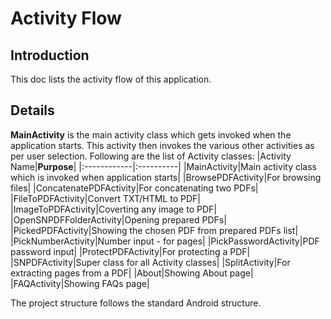 # Activity Flow #

## Introduction ##

This doc lists the activity flow of this application.


## Details ##
**MainActivity** is the main activity class which gets invoked when the application starts.
This activity then invokes the various other activities as per user selection.
Following are the list of Activity classes:
|Activity Name|**Purpose**|
|:------------|:----------|
|MainActivity|Main activity class which is invoked when application starts|
|BrowsePDFActivity|For browsing files|
|ConcatenatePDFActivity|For concatenating two PDFs|
|FileToPDFActivity|Convert TXT/HTML to PDF|
|ImageToPDFActivity|Coverting any image to PDF|
|OpenSNPDFFolderActivity|Opening prepared PDFs|
|PickedPDFActivity|Showing the chosen PDF from prepared PDFs list|
|PickNumberActivity|Number input - for pages|
|PickPasswordActivity|PDF password input|
|ProtectPDFActivity|For protecting a PDF|
|SNPDFActivity|Super class for all Activity classes|
|SplitActivity|For extracting pages from a PDF|
|About|Showing About page|
|FAQActivity|Showing FAQs page|

The project structure follows the standard Android structure.